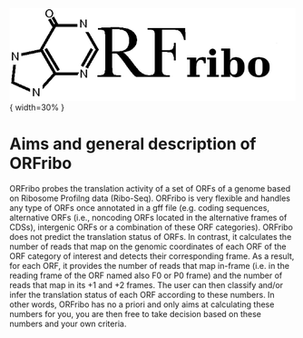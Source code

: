![LOGO_ORFold](./img/icons/Logo_ORFribo.png){ width=30% }

# Aims and general description of ORFribo

ORFribo probes the translation activity of a set of ORFs of a genome based on Ribosome Profilng data (Ribo-Seq). ORFribo is very flexible and handles any type of ORFs once annotated in a gff file (e.g. coding sequences, alternative ORFs (i.e., noncoding ORFs located in the alternative frames of CDSs), intergenic ORFs or a combination of these ORF categories). ORFribo does not predict the translation status of ORFs. In contrast, it calculates the number of reads that map on the genomic coordinates of each ORF of the ORF category of interest and detects their corresponding frame. As a result, for each ORF, it provides the number of reads that map in-frame (i.e. in the reading frame of the ORF named also F0 or P0 frame) and the number of reads that map in its +1 and +2 frames. The user can then classify and/or infer the translation status of each ORF according to these numbers. In other words, ORFribo has no a priori and only aims at calculating these numbers for you, you are then free to take decision based on these numbers and your own criteria.